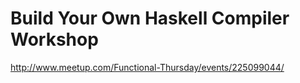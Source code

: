 
Build Your Own Haskell Compiler Workshop
========================================

<http://www.meetup.com/Functional-Thursday/events/225099044/>
